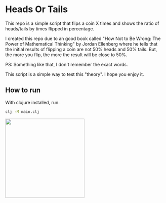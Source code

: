# Heads Or Tails

This repo is a simple script that flips a coin X times and shows the ratio of heads/tails by times flipped in percentage.

I created this repo due to an good book called "How Not to Be Wrong: The Power of Mathematical Thinking" by Jordan Ellenberg where he tells that the initial results of flipping a coin are not 50% heads and 50% tails. But, the more you flip, the more the result will be close to 50%.

PS: Something like that, I don't remember the exact words.

This script is a simple way to test this "theory". I hope you enjoy it.

## How to run

With clojure installed, run:

```bash
clj -M main.clj
```

<img src="https://cdn.donmai.us/original/6f/80/__kirisame_marisa_touhou_drawn_by_necro_nekurodayo__6f80e20eef99bf9f7f3ed2bfa610f034.jpg"
width="250px">
